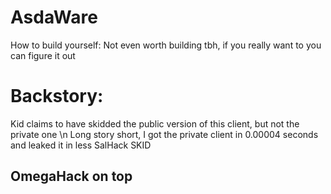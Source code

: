 # AsdaWare
How to build yourself:
Not even worth building tbh, if you really want to you can figure it out

# Backstory:
Kid claims to have skidded the public version of this client, but not the private one \n
Long story short, I got the private client in 0.00004 seconds and leaked it in less
SalHack SKID


## OmegaHack on top
